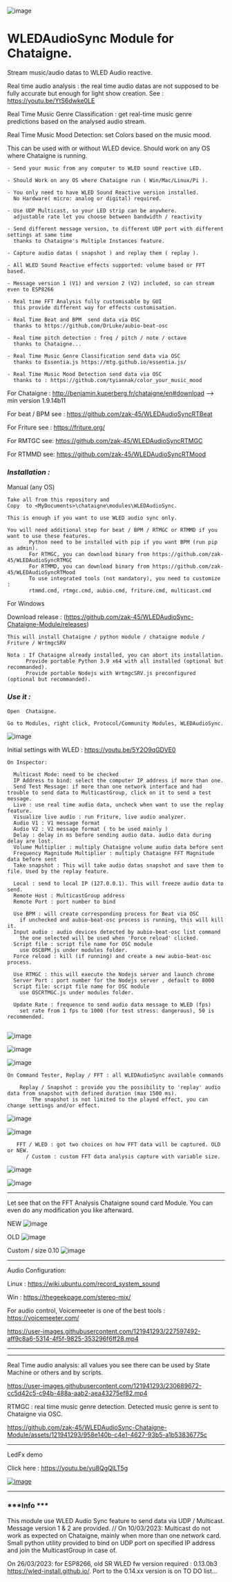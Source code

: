 ![image](https://user-images.githubusercontent.com/121941293/227901678-8f3d1f7c-ae1d-4b85-8199-5b763ec91a5b.png)
# **WLEDAudioSync Module for Chataigne.**
Stream music/audio datas to WLED Audio reactive.

Real time audio analysis : the real time audio datas are not supposed to be fully accurate but enough for light show creation.
See : https://youtu.be/YtS6dwke0LE

Real Time Music Genre Classification : get real-time music genre predictions based on the analysed audio stream.

Real Time Music Mood Detection: set Colors based on the music mood.

This can be used with or without WLED device. Should work on any OS where Chataigne is running.
```
- Send your music from any computer to WLED sound reactive LED.

- Should Work on any OS where Chataigne run ( Win/Mac/Linux/Pi ). 

- You only need to have WLED Sound Reactive version installed. 
  No Hardware( micro: analog or digital) required. 

- Use UDP Multicast, so your LED strip can be anywhere.
  adjustable rate let you choose between bandwidth / reactivity

- Send different message version, to different UDP port with different settings at same time
  thanks to Chataigne's Multiple Instances feature. 
  
- Capture audio datas ( snapshot ) and replay them ( replay ). 

- All WLED Sound Reactive effects supported: volume based or FFT based.

- Message version 1 (V1) and version 2 (V2) included, so can stream even to ESP8266 

- Real time FFT Analysis fully customisable by GUI
  this provide different way for effects customisation.
  
- Real Time Beat and BPM  send data via OSC
  thanks to https://github.com/DrLuke/aubio-beat-osc
  
- Real time pitch detection : freq / pitch / note / octave
  thanks to Chataigne...

- Real Time Music Genre Classification send data via OSC  
  thanks to Essentia.js https://mtg.github.io/essentia.js/

- Real Time Music Mood Detection send data via OSC
  thanks to : https://github.com/tyiannak/color_your_music_mood

```

For Chataigne : http://benjamin.kuperberg.fr/chataigne/en#download --> min version 1.9.14b11

For beat / BPM see : https://github.com/zak-45/WLEDAudioSyncRTBeat

For Friture see : https://friture.org/

For RMTGC see: https://github.com/zak-45/WLEDAudioSyncRTMGC

For RTMMD see: https://github.com/zak-45/WLEDAudioSyncRTMood

### ***Installation :***

Manual (any OS)
```
Take all from this repository and 
Copy  to <MyDocuments>\chataigne\modules\WLEDAudioSync.

This is enough if you want to use WLED audio sync only.
```

```
You will need additional step for beat / BPM / RTMGC or RTMMD if you want to use these features.
       Python need to be installed with pip if you want BPM (run pip as admin).
       For RTMGC, you can download binary from https://github.com/zak-45/WLEDAudioSyncRTMGC
       For RTMMD, you can download binary from https://github.com/zak-45/WLEDAudioSyncRTMood
       To use integrated tools (not mandatory), you need to customize :
       rtmmd.cmd, rtmgc.cmd, aubio.cmd, friture.cmd, multicast.cmd

```

For Windows

Download release : (https://github.com/zak-45/WLEDAudioSync-Chataigne-Module/releases)
```
This will install Chataigne / python module / chataigne module / Friture / WrtmgcSRV

Nota : If Chataigne already installed, you can abort its installation. 
      Provide portable Python 3.9 x64 with all installed (optional but recommanded).
      Provide portable Nodejs with WrtmgcSRV.js preconfigured (optional but recommanded).
```

### ***Use it :***

```
Open  Chataigne.

Go to Modules, right click, Protocol/Community Modules, WLEDAudioSync.
```
![image](https://user-images.githubusercontent.com/121941293/227391581-d8341ed8-aeb0-4507-9ab9-d0bdd89a4c07.png)

Initial settings with WLED : https://youtu.be/5Y2O9qGDVE0

```
On Inspector:

  Multicast Mode: need to be checked
  IP Address to bind: select the computer IP address if more than one.
  Send Test Message: if more than one network interface and had trouble to send data to MulticastGroup, click on it to send a test message.
  Live : use real time audio data, uncheck when want to use the replay feature.
  Visualize live audio : run Friture, live audio analyzer.
  Audio V1 : V1 message format
  Audio V2 : V2 message format ( to be used mainly )
  Delay : delay in ms before sending audio data. audio data during delay are lost.
  Volume Multiplier : multiply Chataigne volume audio data before sent
  Frequency Magnitude Multiplier : multiply Chataigne FFT Magnitude data before sent
  Take snapshot : This will take audio datas snapshot and save them to file. Used by the replay feature.
  
  Local : send to local IP (127.0.0.1). This will freeze audio data to send.
  Remote Host : MulticastGroup address
  Remote Port : port number to bind
  
  Use BPM : will create corresponding process for Beat via OSC
    if unchecked and aubio-beat-osc process is running, this will kill it.
  Input audio : audio devices detected by aubio-beat-osc list command 
    the one selected will be used when 'Force reload' clicked.
  Script file : script file name for OSC module
    use OSCBPM.js under modules folder.
  Force reload : kill (if running) and create a new aubio-beat-osc process.
  
  Use RTMGC : this will execute the Nodejs server and launch chrome
  Server Port : port number for the Nodejs server , default to 8000
  Script file: script file name for OSC module
    use OSCRTMGC.js under modules folder.
  
  Update Rate : frequence to send audio data message to WLED (fps)
    set rate from 1 fps to 1000 (for test stress: dangerous), 50 is recommended.
  
```
![image](https://user-images.githubusercontent.com/121941293/227391790-5bddd576-7fdd-440a-b03e-cc8985c81764.png)

![image](https://user-images.githubusercontent.com/121941293/230686974-c077ef89-51f3-4a71-a101-e385d02b8aa6.png)

![image](https://github.com/zak-45/WLEDAudioSync-Chataigne-Module/assets/121941293/d651b923-8cc5-4abf-b7c6-a8beecbadded)

```
On Command Tester, Replay / FFT : all WLEDAudioSync available commands

    Replay / Snapshot : provide you the possibility to 'replay' audio data from snapshot with defined duration (max 1500 ms).
        The snapshot is not limited to the played effect, you can change settings and/or effect.
```
![image](https://user-images.githubusercontent.com/121941293/227524093-53dd4caa-0807-4d2f-a673-2ba36b40c21a.png)

![image](https://user-images.githubusercontent.com/121941293/227524612-29fdfaf6-22f0-438d-9aab-433358002675.png)


```
   FFT / WLED : got two choices on how FFT data will be captured. OLD or NEW. 
      / Custom : custom FFT data analysis capture with variable size.
```

![image](https://user-images.githubusercontent.com/121941293/227527086-6d9b9d29-70e2-40ea-8e87-e5b547255a27.png)

![image](https://user-images.githubusercontent.com/121941293/227527270-46aeb219-3c6f-49b4-a337-e613d9f8b410.png)



---

   Let see that on the FFT Analysis Chataigne sound card Module. You can even do any modification you like afterward.   

NEW
![image](https://user-images.githubusercontent.com/121941293/227527762-76316aa2-4284-4c68-b6c2-b217abacf5fe.png)

OLD
![image](https://user-images.githubusercontent.com/121941293/227594966-2d4ab958-761b-42dd-820a-dc676cb6c2b3.png)

Custom / size 0.10
![image](https://user-images.githubusercontent.com/121941293/227595263-a79bf314-5c95-4ee0-90d1-04d3bd7d3b1c.png)


---


Audio Configuration:

Linux : https://wiki.ubuntu.com/record_system_sound

Win : https://thegeekpage.com/stereo-mix/

For audio control, Voicemeeter is one of the best tools : https://voicemeeter.com/

https://user-images.githubusercontent.com/121941293/227597492-aff9c8a6-5314-4f5f-9825-353296f6ff28.mp4


---

---


Real Time audio analysis: all values you see there can be used by State Machine or others and by scripts.


https://user-images.githubusercontent.com/121941293/230689672-cc5d42c5-c94b-488a-aab2-aea43275ef82.mp4


RTMGC : real time music genre detection. Detected music genre is sent to Chataigne via OSC.



https://github.com/zak-45/WLEDAudioSync-Chataigne-Module/assets/121941293/958e140b-c4e1-4627-93b5-a1b53836775c

---

LedFx demo

Click here : https://youtu.be/yu8QgQlLT5g

[![image](https://github.com/zak-45/WLEDAudioSync-Chataigne-Module/assets/121941293/19165bed-26b6-47a9-99d7-b0846780ff2c)](https://youtu.be/yu8QgQlLT5g)


---


### ***Info ***

This module use WLED Audio Sync feature to send data via UDP / Multicast. Message version 1 & 2 are provided.
// On 10/03/2023: Multicast do not work as expected on Chataigne, mainly when more than one network card. Small python utility provided  to bind on UDP port on specified IP address and join the MulticastGroup in case of.

On 26/03/2023:
for ESP8266, old SR WLED fw version required : 0.13.0b3 https://wled-install.github.io/.
Port to the 0.14.xx version is on TO DO list...


